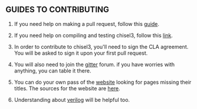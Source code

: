 ## GUIDES TO CONTRIBUTING 
1. If you need help on making a pull request, follow this [guide](https://docs.github.com/en/github/collaborating-with-pull-requests/proposing-changes-to-your-work-with-pull-requests/about-pull-requests).

2. If you need help on compiling and testing chisel3, follow this [link](https://github.com/chipsalliance/chisel3/blob/master/SETUP.md).

3. In order to contribute to chisel3, you'll need to sign the CLA agreement. You will be asked to sign it upon your first pull request.

<!-- This ones helped me a lot -->

4. You will also need to join the [gitter](https://gitter.im/freechipsproject/chisel3) forum. if you have worries with anything, you can table it there.

5. You can do your own pass of the [website](https://www.chisel-lang.org/chisel3/docs/introduction.html) looking for pages missing their titles. The sources for the website are [here](https://github.com/chipsalliance/chisel3/tree/master/docs).

6. Understanding about [verilog](http://www.asic-world.com/verilog/veritut.html) will be helpful too.
